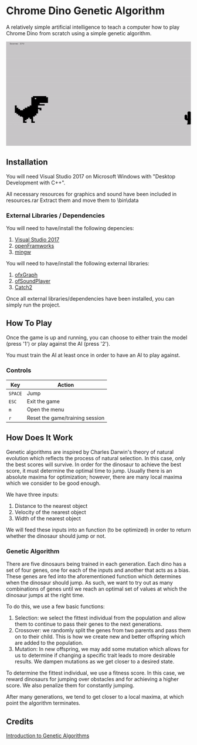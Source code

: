 # Chrome Dino Genetic Algorithm

A relatively simple artificial intelligence to teach a computer how to play Chrome Dino from scratch using a simple genetic algorithm.

![](dino_demo.gif)

## Installation

You will need Visual Studio 2017 on Microsoft Windows with "Desktop Development with C++".

All necessary resources for graphics and sound have been included in resources.rar
Extract them and move them to \bin\data

### External Libraries / Dependencies

You will need to have/install the following depencies:

1. [Visual Studio 2017](https://visualstudio.microsoft.com/)
2. [openFramworks](https://openframeworks.cc/)
3. [mingw](http://www.mingw.org/)

You will need to have/install the following external libraries:

1. [ofxGraph](https://github.com/TetsuakiBaba/ofxGraph)
2. [ofSoundPlayer](https://openframeworks.cc/ofBook/chapters/sound.html)
3. [Catch2](https://github.com/catchorg/Catch2)

Once all external libraries/dependencies have been installed, you can simply run the project.

## How To Play

Once the game is up and running, you can choose to either train the model (press '1') or play against the AI (press '2').

You must train the AI at least once in order to have an AI to play against.

### Controls

| Key      | Action                                                      |
|----------|-------------------------------------------------------------|
| `SPACE`  | Jump                                                        |
| `ESC`    | Exit the game												 |
| `m`      | Open the menu                                               |
| `r`      | Reset the game/training session                             |

## How Does It Work

Genetic algorithms are inspired by Charles Darwin's theory of natural evolution which reflects the process of natural selection. In this case, only the best scores will survive.
In order for the dinosaur to achieve the best score, it must determine the optimal time to jump. Usually there is an absolute maxima for optimization; however, there are many local maxima which we consider to be good enough.

We have three inputs: 

1. Distance to the nearest object
2. Velocity of the nearest object
3. Width of the nearest object

We will feed these inputs into an function (to be optimized) in order to return whether the dinosaur should jump or not.

### Genetic Algorithm

There are five dinosaurs being trained in each generation. Each dino has a set of four genes, one for each of the inputs and another that acts as a bias.
These genes are fed into the aforementioned function which determines when the dinosaur should jump. As such, we want to try out as many combinations of genes until we reach an optimal set of values at which the dinosaur jumps at the right time.

To do this, we use a few basic functions: 

1. Selection: we select the fittest individual from the population and allow them to continue to pass their genes to the next generations.
2. Crossover: we randomly split the genes from two parents and pass them on to their child. This is how we create new and better offspring which are added to the population.
3. Mutation: In new offspring, we may add some mutation which allows for us to determine if changing a specific trait leads to more desirable results. We dampen mutations as we get closer to a desired state.

To determine the fittest individual, we use a fitness score. In this case, we reward dinosaurs for jumping over obstacles and for achieving a higher score. We also penalize them for constantly jumping.

After many generations, we tend to get closer to a local maxima, at which point the algorithm terminates.

## Credits

[Introduction to Genetic Algorithms](https://towardsdatascience.com/introduction-to-genetic-algorithms-including-example-code-e396e98d8bf3)